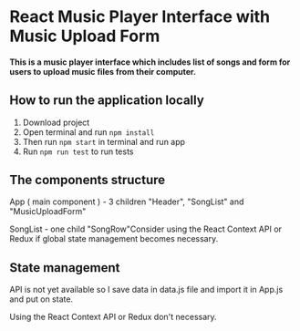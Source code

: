 # React Music Player Interface with Music Upload Form

#### This is a music player interface which includes list of songs and form for users to upload music files from their computer.

## How to run the application locally
1) Download project
2) Open terminal and run `npm install`
3) Then run `npm start` in terminal and run app
4) Run `npm run test` to run tests

## The components structure
App ( main component ) - 3 children "Header", "SongList" and "MusicUploadForm"

SongList - one child "SongRow"Consider using the React Context API or Redux if global state management
becomes necessary.

## State management
API is not yet available so I save data in data.js file and import it in App.js and put on state.

Using the React Context API or Redux don't necessary.
